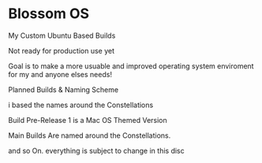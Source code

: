 # Blossom OS
My Custom Ubuntu Based Builds 

Not ready for production use yet

Goal is to make a more  usuable and improved operating system enviroment for my and anyone elses needs!

Planned Builds & Naming Scheme

i based the names around the Constellations

Build Pre-Release 1 is a Mac OS Themed Version

Main Builds Are  named around the Constellations.


and so On. everything is subject to change in this disc
